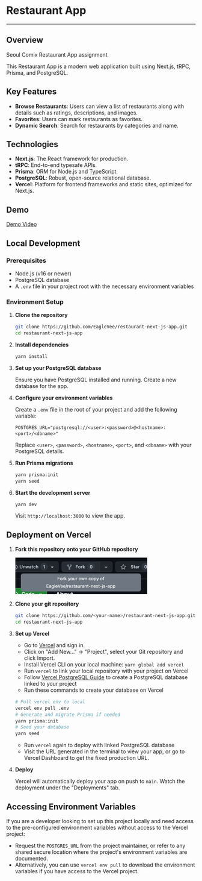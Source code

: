 # Restaurant App

---

## Overview

Seoul Comix Restaurant App assignment

This Restaurant App is a modern web application built using Next.js, tRPC, Prisma, and PostgreSQL.

## Key Features

-   **Browse Restaurants**: Users can view a list of restaurants along with details such as ratings, descriptions, and images.
-   **Favorites**: Users can mark restaurants as favorites.
-   **Dynamic Search**: Search for restaurants by categories and name.

## Technologies

-   **Next.js**: The React framework for production.
-   **tRPC**: End-to-end typesafe APIs.
-   **Prisma**: ORM for Node.js and TypeScript.
-   **PostgreSQL**: Robust, open-source relational database.
-   **Vercel**: Platform for frontend frameworks and static sites, optimized for Next.js.

## Demo

[Demo Video](https://youtu.be/MDiAo8vkgqY)

## Local Development

### Prerequisites

-   Node.js (v16 or newer)
-   PostgreSQL database
-   A `.env` file in your project root with the necessary environment variables

### Environment Setup

1. **Clone the repository**

    ```bash
    git clone https://github.com/EagleVee/restaurant-next-js-app.git
    cd restaurant-next-js-app
    ```

2. **Install dependencies**

    ```bash
    yarn install
    ```

3. **Set up your PostgreSQL database**

    Ensure you have PostgreSQL installed and running. Create a new database for the app.

4. **Configure your environment variables**

    Create a `.env` file in the root of your project and add the following variable:

    ```plaintext
    POSTGRES_URL="postgresql://<user>:<password>@<hostname>:<port>/<dbname>"
    ```

    Replace `<user>`, `<password>`, `<hostname>`, `<port>`, and `<dbname>` with your PostgreSQL details.

5. **Run Prisma migrations**

    ```bash
    yarn prisma:init
    yarn seed
    ```

6. **Start the development server**

    ```bash
    yarn dev
    ```

    Visit `http://localhost:3000` to view the app.

## Deployment on Vercel

1. **Fork this repository onto your GitHub repository**

    ![fork.png](docs/fork.png)

2. **Clone your git repository**

    ```bash
    git clone https://github.com/<your-name>/restaurant-next-js-app.git
    cd restaurant-next-js-app
    ```

3. **Set up Vercel**

    - Go to [Vercel](https://vercel.com) and sign in.
    - Click on "Add New..." -> "Project", select your Git repository and click Import.
    - Install Vercel CLI on your local machine: `yarn global add vercel`
    - Run `vercel` to link your local repository with your project on Vercel
    - Follow [Vercel PostgreSQL Guide](https://vercel.com/docs/storage/vercel-postgres/quickstart#create-a-postgres-database) to create a PostgreSQL database linked to your project
    - Run these commands to create your database on Vercel

    ```bash
    # Pull vercel env to local
    vercel env pull .env
    # Generate and migrate Prisma if needed
    yarn prisma:init
    # Seed your database
    yarn seed
    ```

    - Run `vercel` again to deploy with linked PostgreSQL database
    - Visit the URL generated in the terminal to view your app, or go to Vercel Dashboard to get the fixed production URL.

4. **Deploy**

    Vercel will automatically deploy your app on push to `main`. Watch the deployment under the "Deployments" tab.

## Accessing Environment Variables

If you are a developer looking to set up this project locally and need access to the pre-configured environment variables without access to the Vercel project:

-   Request the `POSTGRES_URL` from the project maintainer, or refer to any shared secure location where the project's environment variables are documented.
-   Alternatively, you can use `vercel env pull` to download the environment variables if you have access to the Vercel project.
